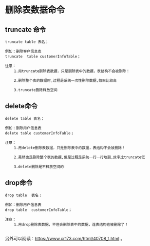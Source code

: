 # 删除表数据命令

## truncate 命令

`truncate table 表名；`
```
例如：删除客户信息表
truncate  table customerInfoTable；

注意：
    1.用truncate删除表数据，只是删除表中的数据，表结构不会被删除！

    2.删除整个表的数据时,过程是系统一次性删除数据,效率比较高

    3.truncate删除释放空间
```
## delete命令

`delete table 表名；`
```
例如：删除用户信息表
delete table customerInfoTable；

注意：
    1.用delete删除表数据，只是删除表中的数据，表结构不会被删除！

    2.虽然也是删除整个表的数据,但是过程是系统一行一行地删,效率比truncate低

    3.delete删除是不释放空间的
```
## drop命令

`drop table  表名；`
```
例如：删除用户信息表
drop table  customerInfoTable；

注意：
    1.用drop删除表数据，不但会删除表中的数据，连表结构也被删除了！
 
```
另外可以阅读：https://www.cr173.com/html/40708_1.html  。